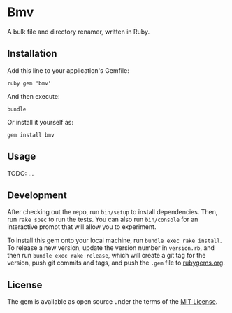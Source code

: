 # Bmv

A bulk file and directory renamer, written in Ruby.

## Installation

Add this line to your application's Gemfile:

    ruby gem 'bmv'

And then execute:

    bundle

Or install it yourself as:

    gem install bmv


## Usage

TODO: ...


## Development

After checking out the repo, run `bin/setup` to install dependencies. Then, run
`rake spec` to run the tests. You can also run `bin/console` for an interactive
prompt that will allow you to experiment.

To install this gem onto your local machine, run `bundle exec rake install`. To
release a new version, update the version number in `version.rb`, and then run
`bundle exec rake release`, which will create a git tag for the version, push
git commits and tags, and push the `.gem` file to
[rubygems.org](https://rubygems.org).


## License

The gem is available as open source under the terms of the [MIT
License](http://opensource.org/licenses/MIT).

